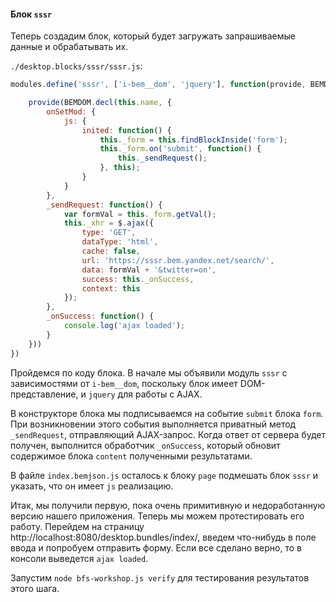 #### Блок `sssr`

Теперь создадим блок, который будет загружать запрашиваемые данные и обрабатывать их.

`./desktop.blocks/sssr/sssr.js`:

```js
modules.define('sssr', ['i-bem__dom', 'jquery'], function(provide, BEMDOM, $) {

    provide(BEMDOM.decl(this.name, {
        onSetMod: {
            js: {
                inited: function() {
                    this._form = this.findBlockInside('form');
                    this._form.on('submit', function() {
                        this._sendRequest();
                    }, this);
                }
            }
        },
        _sendRequest: function() {
            var formVal = this._form.getVal();
            this._xhr = $.ajax({
                type: 'GET',
                dataType: 'html',
                cache: false,
                url: 'https://sssr.bem.yandex.net/search/',
                data: formVal + '&twitter=on',
                success: this._onSuccess,
                context: this
            });
        },
        _onSuccess: function() {
            console.log('ajax loaded');
        }
    }))
})
```

Пройдемся по коду блока. В начале мы объявили модуль `sssr` с зависимостями от `i-bem__dom`, поскольку блок имеет DOM-представление, и `jquery` для работы с AJAX.

В конструкторе блока мы подписываемся на событие `submit` блока `form`. При возникновении этого события выполняется приватный метод `_sendRequest`, отправляющий AJAX-запрос. Когда ответ от сервера будет получен, выполнится обработчик `_onSuccess`, который обновит содержимое блока `content` полученными результатами.

В файле `index.bemjson.js` осталось к блоку `page` подмешать блок `sssr` и указать, что он имеет `js` реализацию.

Итак, мы получили первую, пока очень примитивную и недоработанную версию нашего приложения.
Теперь мы можем протестировать его работу. Перейдем на страницу http://localhost:8080/desktop.bundles/index/, введем что-нибудь в поле ввода и попробуем отправить форму. Если все сделано верно, то в консоли выведется `ajax loaded`.

Запустим `node bfs-workshop.js verify` для тестирования результатов этого шага.
